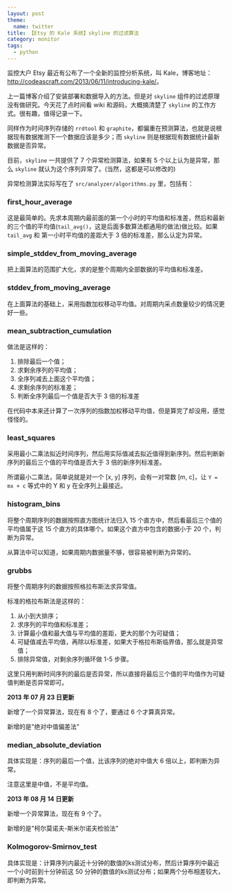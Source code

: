 ```yaml
---
layout: post
theme:
  name: twitter
title: 【Etsy 的 Kale 系统】skyline 的过滤算法
category: monitor
tags:
  - python
---
```


监控大户 Etsy 最近有公布了一个全新的监控分析系统，叫 Kale，博客地址：<http://codeascraft.com/2013/06/11/introducing-kale/>。

上一篇博客介绍了安装部署和数据导入的方法。但是对 `skyline` 组件的过滤原理没有做研究。今天花了点时间看 wiki 和源码，大概搞清楚了 `skyline` 的工作方式。很有趣，值得记录一下。

同样作为时间序列存储的 `rrdtool` 和 `graphite`，都偏重在预测算法，也就是说根据现有数据推测下一个数据应该是多少；而 `skyline` 则是根据现有数据统计最新数据是否异常。

目前，`skyline` 一共提供了 7  个异常检测算法，如果有 5 个以上认为是异常，那么 `skyline` 就认为这个序列异常了。(当然，这都是可以修改的)

异常检测算法实际写在了 `src/analyzer/algorithms.py` 里，包括有：

### first_hour_average

这是最简单的。先求本周期内最前面的第一个小时的平均值和标准差，然后和最新的三个值的平均值(`tail_avg()`，这是后面多数算法都通用的做法)做比较。如果 `tail_avg` 和 第一小时平均值的差距大于 3 倍的标准差，那么认定为异常。

### simple_stddev_from_moving_average

把上面算法的范围扩大化，求的是整个周期内全部数据的平均值和标准差。

### stddev_from_moving_average

在上面算法的基础上，采用指数加权移动平均值。对周期内采点数量较少的情况更好一些。

### mean_subtraction_cumulation

做法是这样的：

1. 排除最后一个值；
2. 求剩余序列的平均值；
2. 全序列减去上面这个平均值；
3. 求剩余序列的标准差；
4. 判断全序列最后一个值是否大于 3 倍的标准差

在代码中本来还计算了一次序列的指数加权移动平均值，但是算完了却没用，感觉怪怪的。

### least_squares

采用最小二乘法拟近时间序列，然后用实际值减去拟近值得到新序列。然后判断新序列的最后三个值的平均值是否大于 3 倍的新序列标准差。

所谓最小二乘法，简单说就是对一个 [x, y] 序列，会有一对常数 [m, c]，让 `Y = mx + c` 等式中的 Y 和 y 在全序列上最接近。

### histogram_bins

将整个周期序列的数据按照直方图统计法归入 15 个直方中，然后看最后三个值的平均值属于这 15 个直方的具体哪个。如果这个直方中包含的数据小于 20 个，判断为异常。

从算法中可以知道，如果周期内数据量不够，很容易被判断为异常的。

### grubbs

将整个周期序列的数据按照格拉布斯法求异常值。

标准的格拉布斯法是这样的：

1. 从小到大排序；
2. 求序列的平均值和标准差；
3. 计算最小值和最大值与平均值的差距，更大的那个为可疑值；
4. 可疑值减去平均值，再除以标准差，如果大于格拉布斯临界值，那么就是异常值；
5. 排除异常值，对剩余序列循环做 1-5 步骤。

这里只用判断时间序列的最后是否异常，所以直接将最后三个值的平均值作为可疑值判断是否异常即可。

__2013 年 07 月 23 日更新__

新增了一个异常算法，现在有 8 个了，要通过 6 个才算真异常。

新增的是"绝对中值偏差法"

### median_absolute_deviation

具体实现是：序列的最后一个值，比该序列的绝对中值大 6 倍以上，即判断为异常。

注意这里是中值，不是平均值。

__2013 年 08 月 14 日更新__

新增一个异常算法，现在有 9 个了。

新增的是"柯尔莫诺夫-斯米尔诺夫检验法"

### Kolmogorov-Smirnov_test

具体实现是：计算序列内最近十分钟的数值的ks测试分布，然后计算序列中最近一个小时前到十分钟前这 50 分钟的数值的ks测试分布；如果两个分布相差较大，即判断为异常。

